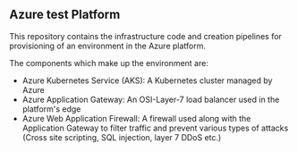 ## Azure test Platform

This repository contains the infrastructure code and creation pipelines for provisioning of an environment in the Azure platform.

The components which make up the environment are:
 - Azure Kubernetes Service (AKS): A Kubernetes cluster managed by Azure
 - Azure Application Gateway: An OSI-Layer-7 load balancer used in the platform's edge
 - Azure Web Application Firewall: A firewall used along with the Application Gateway to filter traffic and prevent various types of attacks (Cross site scripting, SQL injection, layer 7 DDoS etc.) 
